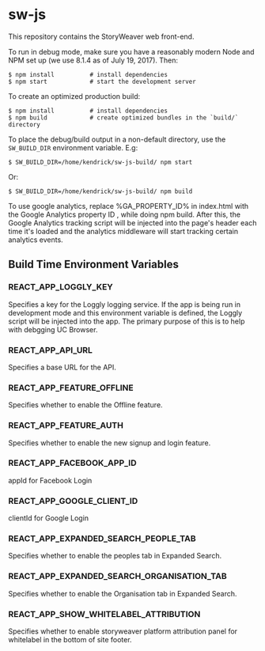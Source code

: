 # sw-js

This repository contains the StoryWeaver web front-end.

To run in debug mode, make sure you have a reasonably modern Node and NPM set up (we use 8.1.4 as of July 19, 2017). Then:

    $ npm install          # install dependencies
    $ npm start            # start the development server

To create an optimized production build:

    $ npm install          # install dependencies
    $ npm build            # create optimized bundles in the `build/` directory

To place the debug/build output in a non-default directory, use the `SW_BUILD_DIR` environment variable. E.g:

    $ SW_BUILD_DIR=/home/kendrick/sw-js-build/ npm start

Or:

    $ SW_BUILD_DIR=/home/kendrick/sw-js-build/ npm build


To use google analytics, replace %GA_PROPERTY_ID% in index.html with the Google Analytics property ID , while doing npm build. After this, the Google Analytics tracking script will be injected into the page's header each time it's loaded and the analytics middleware will start tracking certain analytics events.


## Build Time Environment Variables

### REACT_APP_LOGGLY_KEY

Specifies a key for the Loggly logging service. If the app is being run in development mode and this environment
variable is defined, the Loggly script will be injected into the app. The primary purpose of this is to help with
debgging UC Browser.

### REACT_APP_API_URL

Specifies a base URL for the API.

### REACT_APP_FEATURE_OFFLINE

Specifies whether to enable the Offline feature. 

### REACT_APP_FEATURE_AUTH

Specifies whether to enable the new signup and login feature. 

### REACT_APP_FACEBOOK_APP_ID

appId for Facebook Login

### REACT_APP_GOOGLE_CLIENT_ID

clientId for Google Login

### REACT_APP_EXPANDED_SEARCH_PEOPLE_TAB

Specifies whether to enable the peoples tab in Expanded Search.

### REACT_APP_EXPANDED_SEARCH_ORGANISATION_TAB

Specifies whether to enable the Organisation tab in Expanded Search.

### REACT_APP_SHOW_WHITELABEL_ATTRIBUTION

Specifies whether to enable storyweaver platform attribution panel for whitelabel in the bottom of site footer.